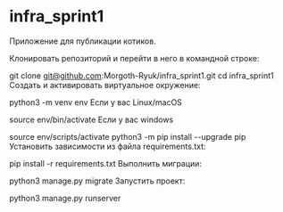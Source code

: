 # infra_sprint1
Приложение для публикации котиков.

Клонировать репозиторий и перейти в него в командной строке:

git clone git@github.com:Morgoth-Ryuk/infra_sprint1.git
cd infra_sprint1
Cоздать и активировать виртуальное окружение:

python3 -m venv env
Если у вас Linux/macOS

source env/bin/activate
Если у вас windows

source env/scripts/activate
python3 -m pip install --upgrade pip
Установить зависимости из файла requirements.txt:

pip install -r requirements.txt
Выполнить миграции:

python3 manage.py migrate
Запустить проект:

python3 manage.py runserver
